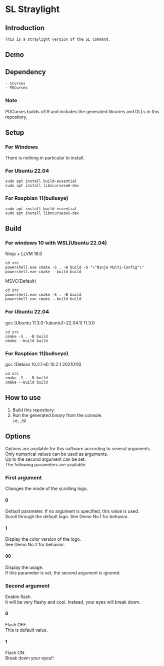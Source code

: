 
# SL Straylight

## Introduction

    This is a straylight version of the SL command.  

## Demo


## Dependency

    - ncurses  
    - PDCurses  

### Note

PDCurses builds v3.9 and includes the generated libraries and DLLs in this repository.  

## Setup

### For Windows

There is nothing in particular to install.  

### For Ubuntu 22.04

    sudo apt install build-essential  
    sudo apt install libncursesw6-dev  

### For Raspbian 11(bullseye)

    sudo apt install build-essential  
    sudo apt install libncursesw5-dev  

## Build

### For windows 10 with WSL(Ubuntu 22.04)
Ninja + LLVM 16.0  

    cd src
    powershell.exe cmake -S . -B build -G "\"Ninja Multi-Config"\"  
    powershell.exe cmake --build build  

MSVC(Default)  

    cd src
    powershell.exe cmake -S . -B build  
    powershell.exe cmake --build build  

### For Ubuntu 22.04
gcc (Ubuntu 11.3.0-1ubuntu1~22.04.1) 11.3.0  

    cd src
    cmake -S . -B build  
    cmake --build build  

### For Raspbian 11(bullseye)
gcc (Debian 10.2.1-6) 10.2.1 20210110  

    cd src
    cmake -S . -B build  
    cmake --build build  

## How to use

1. Build this repository.  
2. Run the generated binary from the console.  
i.e, ./sl  

## Options

Options are available for this software according to several arguments.  
Only numerical values can be used as arguments.  
Up to the second argument can be set.  
The following parameters are available.  

### First argument

Changes the mode of the scrolling logo.  

#### 0

Default parameter. If no argument is specified, this value is used.  
Scroll through the default logo. See Demo No.1 for behavior.  

#### 1

Display the color version of the logo.  
See Demo No.2 for behavior.  

#### 99

Display the usage.  
If this parameter is set, the second argument is ignored.  


### Second argument

Enable flash.  
It will be very flashy and cool. Instead, your eyes will break down.  

#### 0

Flash OFF.  
This is default value.  

#### 1

Flash ON.  
Break down your eyes!!  


